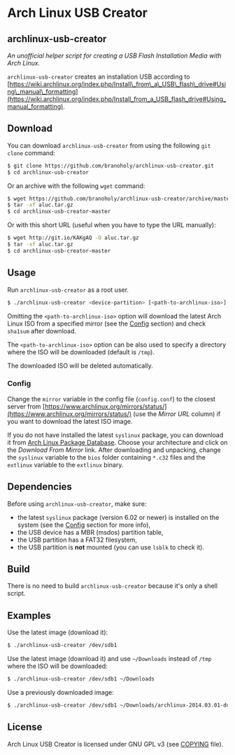 Arch Linux USB Creator
======================

archlinux-usb-creator
----------------------
*An unofficial helper script for creating a USB Flash Installation Media with 
Arch Linux.*

`archlinux-usb-creator` creates an installation USB according to 
[https://wiki.archlinux.org/index.php/Install\_from\_a\_USB\_flash\_drive#Using\_manual\_formatting](https://wiki.archlinux.org/index.php/Install_from_a_USB_flash_drive#Using_manual_formatting).

Download
--------
You can download `archlinux-usb-creator` from <span class="octicon octicon-logo-github"></span> 
using the following `git clone` command:
```bash
$ git clone https://github.com/branoholy/archlinux-usb-creator.git
$ cd archlinux-usb-creator
```

Or an archive with the following `wget` command:
```bash
$ wget https://github.com/branoholy/archlinux-usb-creator/archive/master.tar.gz -O aluc.tar.gz
$ tar -xf aluc.tar.gz
$ cd archlinux-usb-creator-master
```

Or with this short URL (useful when you have to type the URL manually):
```bash
$ wget http://git.io/KAKgAQ -O aluc.tar.gz
$ tar -xf aluc.tar.gz
$ cd archlinux-usb-creator-master
```

Usage
-----
Run `archlinux-usb-creator` as a root user.

```bash
$ ./archlinux-usb-creator <device-partition> [<path-to-archlinux-iso>]
```

Omitting the `<path-to-archlinux-iso>` option will download the latest Arch 
Linux ISO from a specified mirror (see the [Config](#config) section) and check 
`sha1sum` after download.

The `<path-to-archlinux-iso>` option can be also used to specify a directory 
where the ISO will be downloaded (default is `/tmp`).

The downloaded ISO will be deleted automatically.

### Config
Change the `mirror` variable in the config file (`config.conf`) to the closest 
server from [https://www.archlinux.org/mirrors/status/](https://www.archlinux.org/mirrors/status/) 
(use the *Mirror URL* column) if you want to download the latest ISO image.

If you do not have installed the latest `syslinux` package, you can download it 
from [Arch Linux Package Database](https://www.archlinux.org/packages/?repo=Core&q=syslinux). 
Choose your architecture and click on the *Download From Mirror* link. After 
downloading and unpacking, change the `syslinux` variable to the `bios` folder 
containing `*.c32` files and the `extlinux` variable to the `extlinux` binary.

Dependencies
------------
Before using `archlinux-usb-creator`, make sure:

* the latest `syslinux` package (version 6.02 or newer) is installed 
  on the system (see the [Config](#config) section for more info),
* the USB device has a MBR (msdos) partition table,
* the USB partition has a FAT32 filesystem,
* the USB partition is **not** mounted (you can use `lsblk` to check it).

Build
-----
There is no need to build `archlinux-usb-creator` because it's only a shell 
script.

Examples
--------
Use the latest image (download it):
```bash
$ ./archlinux-usb-creator /dev/sdb1
```

Use the latest image (download it) and use `~/Downloads` instead of `/tmp` 
where the ISO will be downloaded:
```bash
$ ./archlinux-usb-creator /dev/sdb1 ~/Downloads
```

Use a previously downloaded image:
```bash
$ ./archlinux-usb-creator /dev/sdb1 ~/Downloads/archlinux-2014.03.01-dual.iso
```

License
-------
Arch Linux USB Creator is licensed under GNU GPL v3 (see 
[COPYING](https://github.com/branoholy/archlinux-usb-creator/blob/master/COPYING) 
file).

